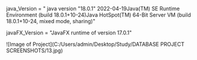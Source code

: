 java_Version = " java version "18.0.1" 2022-04-19Java(TM) SE Runtime Environment 
				(build 18.0.1+10-24)Java HotSpot(TM) 64-Bit Server VM (build 18.0.1+10-24, mixed mode, sharing)"

javaFX_Version  = "JavaFX runtime of version 17.0.1"

![Image of Project](C:/Users/admin/Desktop/Study/DATABASE PROJECT SCREENSHOTS/13.jpg)
